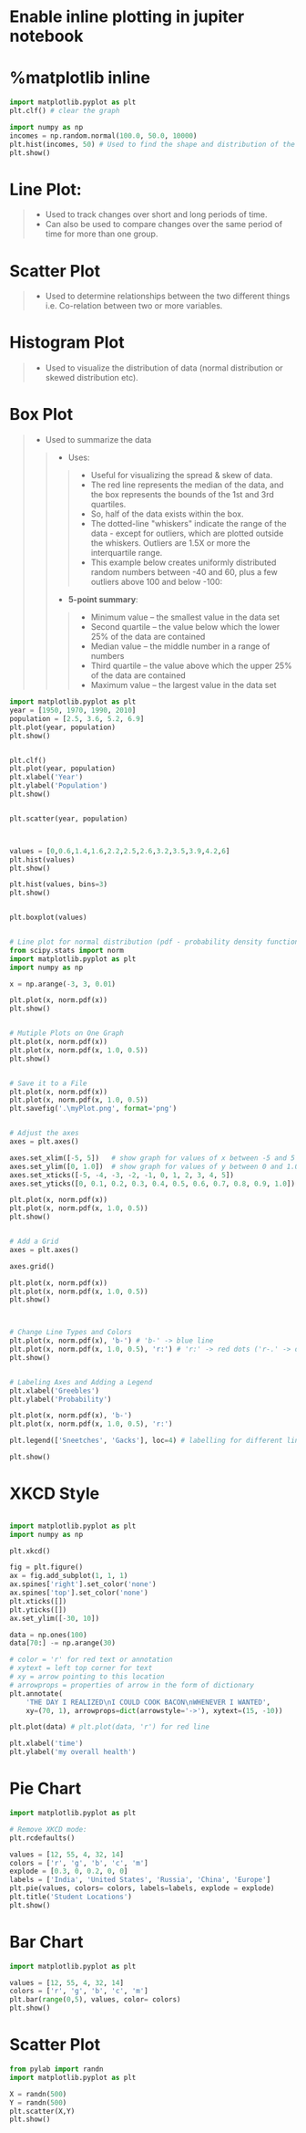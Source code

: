 # Enable inline plotting in jupiter notebook
# %matplotlib inline

```python
import matplotlib.pyplot as plt
plt.clf() # clear the graph

import numpy as np
incomes = np.random.normal(100.0, 50.0, 10000)
plt.hist(incomes, 50) # Used to find the shape and distribution of the data
plt.show()
```

# Line Plot:
>* Used to track changes over short and long periods of time.
>* Can also be used to compare changes over the same period of time for more than one group.

# Scatter Plot
>* Used to determine relationships between the two different things i.e. Co-relation between two or more variables.

# Histogram Plot
>* Used to visualize the distribution of data (normal distribution or skewed distribution etc).

# Box Plot
>* Used to summarize the data
>>* Uses:
>>>* Useful for visualizing the spread & skew of data.
>>>* The red line represents the median of the data, and the box represents the bounds of the 1st and 3rd quartiles.
>>>* So, half of the data exists within the box.
>>>* The dotted-line "whiskers" indicate the range of the data - except for outliers, which are plotted outside the whiskers. Outliers are 1.5X or more the interquartile range.
>>>* This example below creates uniformly distributed random numbers between -40 and 60, plus a few outliers above 100 and below -100:
>>* **5-point summary**:
>>>* Minimum value – the smallest value in the data set
>>>* Second quartile – the value below which the lower 25% of the data are contained
>>>* Median value – the middle number in a range of numbers
>>>* Third quartile – the value above which the upper 25% of the data are contained
>>>* Maximum value – the largest value in the data set

```python
import matplotlib.pyplot as plt
year = [1950, 1970, 1990, 2010]
population = [2.5, 3.6, 5.2, 6.9]
plt.plot(year, population)
plt.show()


plt.clf()
plt.plot(year, population)
plt.xlabel('Year')
plt.ylabel('Population')
plt.show()


plt.scatter(year, population)



values = [0,0.6,1.4,1.6,2.2,2.5,2.6,3.2,3.5,3.9,4.2,6]
plt.hist(values)
plt.show()

plt.hist(values, bins=3)
plt.show()


plt.boxplot(values)


# Line plot for normal distribution (pdf - probability density function)
from scipy.stats import norm
import matplotlib.pyplot as plt
import numpy as np

x = np.arange(-3, 3, 0.01)

plt.plot(x, norm.pdf(x))
plt.show()


# Mutiple Plots on One Graph
plt.plot(x, norm.pdf(x))
plt.plot(x, norm.pdf(x, 1.0, 0.5))
plt.show()


# Save it to a File
plt.plot(x, norm.pdf(x))
plt.plot(x, norm.pdf(x, 1.0, 0.5))
plt.savefig('.\myPlot.png', format='png')


# Adjust the axes
axes = plt.axes()

axes.set_xlim([-5, 5])   # show graph for values of x between -5 and 5 
axes.set_ylim([0, 1.0])  # show graph for values of y between 0 and 1.0
axes.set_xticks([-5, -4, -3, -2, -1, 0, 1, 2, 3, 4, 5])
axes.set_yticks([0, 0.1, 0.2, 0.3, 0.4, 0.5, 0.6, 0.7, 0.8, 0.9, 1.0])

plt.plot(x, norm.pdf(x))
plt.plot(x, norm.pdf(x, 1.0, 0.5))
plt.show()


# Add a Grid
axes = plt.axes()

axes.grid()

plt.plot(x, norm.pdf(x))
plt.plot(x, norm.pdf(x, 1.0, 0.5))
plt.show()



# Change Line Types and Colors
plt.plot(x, norm.pdf(x), 'b-') # 'b-' -> blue line
plt.plot(x, norm.pdf(x, 1.0, 0.5), 'r:') # 'r:' -> red dots ('r-.' -> dot and dashed line)
plt.show()


# Labeling Axes and Adding a Legend
plt.xlabel('Greebles')
plt.ylabel('Probability')

plt.plot(x, norm.pdf(x), 'b-')
plt.plot(x, norm.pdf(x, 1.0, 0.5), 'r:')

plt.legend(['Sneetches', 'Gacks'], loc=4) # labelling for different lines in the graph

plt.show()

```


# XKCD Style
```python

import matplotlib.pyplot as plt
import numpy as np

plt.xkcd()

fig = plt.figure()
ax = fig.add_subplot(1, 1, 1)
ax.spines['right'].set_color('none')
ax.spines['top'].set_color('none')
plt.xticks([])
plt.yticks([])
ax.set_ylim([-30, 10])

data = np.ones(100)
data[70:] -= np.arange(30)

# color = 'r' for red text or annotation
# xytext = left top corner for text
# xy = arrow pointing to this location
# arrowprops = properties of arrow in the form of dictionary
plt.annotate(
    'THE DAY I REALIZED\nI COULD COOK BACON\nWHENEVER I WANTED',
    xy=(70, 1), arrowprops=dict(arrowstyle='->'), xytext=(15, -10)) 

plt.plot(data) # plt.plot(data, 'r') for red line

plt.xlabel('time')
plt.ylabel('my overall health')

```

# Pie Chart
```python
import matplotlib.pyplot as plt

# Remove XKCD mode:
plt.rcdefaults()

values = [12, 55, 4, 32, 14]
colors = ['r', 'g', 'b', 'c', 'm']
explode = [0.3, 0, 0.2, 0, 0]
labels = ['India', 'United States', 'Russia', 'China', 'Europe']
plt.pie(values, colors= colors, labels=labels, explode = explode)
plt.title('Student Locations')
plt.show()

```


# Bar Chart
```python
import matplotlib.pyplot as plt

values = [12, 55, 4, 32, 14]
colors = ['r', 'g', 'b', 'c', 'm']
plt.bar(range(0,5), values, color= colors)
plt.show()

```

# Scatter Plot
```python
from pylab import randn
import matplotlib.pyplot as plt

X = randn(500)
Y = randn(500)
plt.scatter(X,Y)
plt.show()
```

